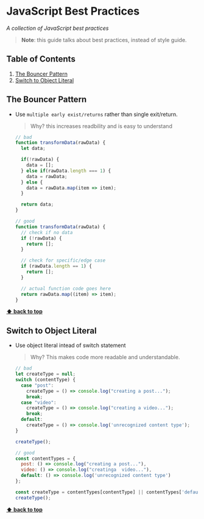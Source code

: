 # JavaScript Best Practices
*A collection of JavaScript best practices*

> **Note**: this guide talks about best practices, instead of style guide.

## Table of Contents

  1. [The Bouncer Pattern](#the-bouncer-pattern)
  1. [Switch to Object Literal](switch-to-object-literal)

## The Bouncer Pattern

  - Use `multiple early exist/returns` rather than single exit/return.
    > Why? this increases readbility and is easy to understand

    ```javascript
    // bad
    function transformData(rawData) {
      let data;

      if(!rawData) {
        data = [];
      } else if(rawData.length === 1) {
        data = rawData;
      } else {
        data = rawData.map(item => item);
      }

      return data;
    }
    
    // good
    function transformData(rawData) {
      // check if no data
      if (!rawData) {
        return [];
      }

      // check for specific/edge case
      if (rawData.length == 1) {
        return [];
      }

      // actual function code goes here
      return rawData.map((item) => item);
    }
    ```

**[⬆ back to top](#table-of-contents)**


## Switch to Object Literal
  - Use object literal intead of switch statement

    > Why? This makes code more readable and understandable.

    ```javascript
    // bad
    let createType = null;
    switch (contentType) {
      case "post":
        createType = () => console.log("creating a post...");
        break;
      case "video":
        createType = () => console.log("creating a video...");
        break;
      default:
        createType = () => console.log('unrecognized content type');
    }

    createType();

    // good
    const contentTypes = {
      post: () => console.log("creating a post..."),
      video: () => console.log("creatinga  video..."),
      default: () => console.log('unrecognized content type')
    };

    const createType = contentTypes[contentType] || contentTypes['default'];
    createType();
    ```

**[⬆ back to top](#table-of-contents)**

